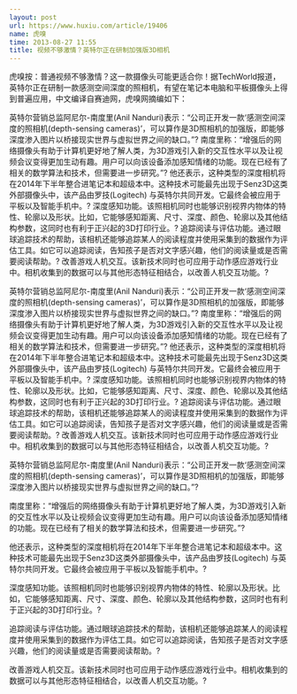 ```yaml
---
layout: post
url: https://www.huxiu.com/article/19406
name: 虎嗅
time: 2013-08-27 11:55
title: 视频不够激情？英特尔正在研制加强版3D相机
---
```

虎嗅按：普通视频不够激情？这一款摄像头可能更适合你！据TechWorld报道，英特尔正在研制一款感测空间深度的照相机，有望在笔记本电脑和平板摄像头上得到普遍应用，中文编译自赛迪网，虎嗅网摘编如下：

英特尔营销总监阿尼尔-南度里(Anil Nanduri)表示：“公司正开发一款‘感测空间深度的照相机(depth-sensing cameras)’，可以算作是3D照相机的加强版，即能够深度渗入图片以桥接现实世界与虚拟世界之间的缺口。”? 南度里称：“增强后的网络摄像头有助于计算机更好地了解人类，为3D游戏引入新的交互性水平以及让视频会议变得更加生动有趣。用户可以向该设备添加感知情绪的功能。现在已经有了相关的数学算法和技术，但需要进一步研究。”? 他还表示，这种类型的深度相机将在2014年下半年整合进笔记本和超级本中。这种技术可能最先出现于Senz3D这类外部摄像头中，该产品由罗技(Logitech) 与英特尔共同开发。它最终会被应用于平板以及智能手机中。? 深度感知功能。该照相机同时也能够识别视界内物体的特性、轮廓以及形状。比如，它能够感知距离、尺寸、深度、颜色、轮廓以及其他结构参数，这同时也有利于正兴起的3D打印行业。? 追踪阅读与评估功能。通过眼球追踪技术的帮助，该相机还能够追踪某人的阅读程度并使用采集到的数据作为评估工具。如它可以追踪阅读，告知孩子是否对文字感兴趣，他们的阅读量或是否需要阅读帮助。? 改善游戏人机交互。该新技术同时也可应用于动作感应游戏行业中。相机收集到的数据可以与其他形态特征相结合，以改善人机交互功能。?

英特尔营销总监阿尼尔-南度里(Anil Nanduri)表示：“公司正开发一款‘感测空间深度的照相机(depth-sensing cameras)’，可以算作是3D照相机的加强版，即能够深度渗入图片以桥接现实世界与虚拟世界之间的缺口。”? 南度里称：“增强后的网络摄像头有助于计算机更好地了解人类，为3D游戏引入新的交互性水平以及让视频会议变得更加生动有趣。用户可以向该设备添加感知情绪的功能。现在已经有了相关的数学算法和技术，但需要进一步研究。”? 他还表示，这种类型的深度相机将在2014年下半年整合进笔记本和超级本中。这种技术可能最先出现于Senz3D这类外部摄像头中，该产品由罗技(Logitech) 与英特尔共同开发。它最终会被应用于平板以及智能手机中。? 深度感知功能。该照相机同时也能够识别视界内物体的特性、轮廓以及形状。比如，它能够感知距离、尺寸、深度、颜色、轮廓以及其他结构参数，这同时也有利于正兴起的3D打印行业。? 追踪阅读与评估功能。通过眼球追踪技术的帮助，该相机还能够追踪某人的阅读程度并使用采集到的数据作为评估工具。如它可以追踪阅读，告知孩子是否对文字感兴趣，他们的阅读量或是否需要阅读帮助。? 改善游戏人机交互。该新技术同时也可应用于动作感应游戏行业中。相机收集到的数据可以与其他形态特征相结合，以改善人机交互功能。?

英特尔营销总监阿尼尔-南度里(Anil Nanduri)表示：“公司正开发一款‘感测空间深度的照相机(depth-sensing cameras)’，可以算作是3D照相机的加强版，即能够深度渗入图片以桥接现实世界与虚拟世界之间的缺口。”?

南度里称：“增强后的网络摄像头有助于计算机更好地了解人类，为3D游戏引入新的交互性水平以及让视频会议变得更加生动有趣。用户可以向该设备添加感知情绪的功能。现在已经有了相关的数学算法和技术，但需要进一步研究。”?

他还表示，这种类型的深度相机将在2014年下半年整合进笔记本和超级本中。这种技术可能最先出现于Senz3D这类外部摄像头中，该产品由罗技(Logitech) 与英特尔共同开发。它最终会被应用于平板以及智能手机中。?

深度感知功能。该照相机同时也能够识别视界内物体的特性、轮廓以及形状。比如，它能够感知距离、尺寸、深度、颜色、轮廓以及其他结构参数，这同时也有利于正兴起的3D打印行业。?

追踪阅读与评估功能。通过眼球追踪技术的帮助，该相机还能够追踪某人的阅读程度并使用采集到的数据作为评估工具。如它可以追踪阅读，告知孩子是否对文字感兴趣，他们的阅读量或是否需要阅读帮助。?

改善游戏人机交互。该新技术同时也可应用于动作感应游戏行业中。相机收集到的数据可以与其他形态特征相结合，以改善人机交互功能。?

